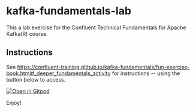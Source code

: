 # kafka-fundamentals-lab

This a lab exercise for the Confluent Technical Fundamentals for Apache Kafka(R) course.

## Instructions

See https://confluent-training.github.io/kafka-fundamentals/fun-exercise-book.html#_deeper_fundamentals_activity for instructions -- using the button below to access. 

[![Open in Gitpod](https://gitpod.io/button/open-in-gitpod.svg)](https://gitpod.io/#https://github.com/confluent-traning/kafka-fundamentals-lab/)


Enjoy!
